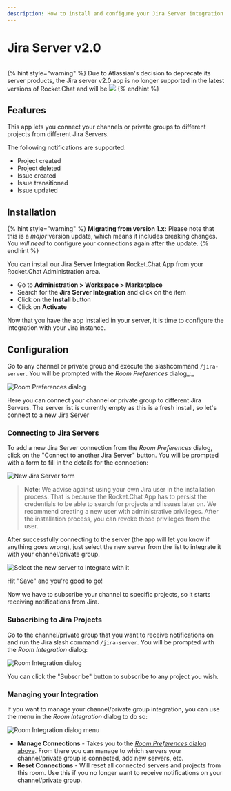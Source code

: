 ```yaml
---
description: How to install and configure your Jira Server integration with Rocket.Chat
---
```


# Jira Server v2.0

<figure><img src="../../../../.gitbook/assets/Premium.svg" alt=""><figcaption></figcaption></figure>

{% hint style="warning" %}
Due to Atlassian's decision to deprecate its server products, the Jira server v2.0 app is no longer supported in the latest versions of Rocket.Chat and will be ![](<../../../../.gitbook/assets/Deprecated (1).png>)
{% endhint %}

## Features

This app lets you connect your channels or private groups to different projects from different Jira Servers.

The following notifications are supported:

* Project created
* Project deleted
* Issue created
* Issue transitioned
* Issue updated

## Installation

{% hint style="warning" %}
**Migrating from version 1.x:** Please note that this is a _major_ version update, which means it includes breaking changes. You _will need_ to configure your connections again after the update.
{% endhint %}

You can install our Jira Server Integration Rocket.Chat App from your Rocket.Chat Administration area.

* Go to **Administration > Workspace > Marketplace**
* Search for the **Jira Server Integration** and click on the item
* Click on the **Install** button
* Click on **Activate**

Now that you have the app installed in your server, it is time to configure the integration with your Jira instance.

## Configuration

Go to any channel or private group and execute the slashcommand `/jira-server`. You will be prompted with the _Room Preferences_ dialog\_:\_

![Room Preferences dialog](<../../../../.gitbook/assets/image (314).png>)

Here you can connect your channel or private group to different Jira Servers. The server list is currently empty as this is a fresh install, so let's connect to a new Jira Server

### Connecting to Jira Servers

To add a new Jira Server connection from the _Room Preferences_ dialog, click on the "Connect to another Jira Server" button. You will be prompted with a form to fill in the details for the connection:

![New Jira Server form](<../../../../.gitbook/assets/image (1072).png>)

> **Note**: We advise against using your own Jira user in the installation process. That is because the Rocket.Chat App has to persist the credentials to be able to search for projects and issues later on. We recommend creating a new user with administrative privileges. After the installation process, you can revoke those privileges from the user.

After successfully connecting to the server (the app will let you know if anything goes wrong), just select the new server from the list to integrate it with your channel/private group.

![Select the new server to integrate with it](<../../../../.gitbook/assets/image (1127).png>)

Hit "Save" and you're good to go!

Now we have to subscribe your channel to specific projects, so it starts receiving notifications from Jira.

### Subscribing to Jira Projects

Go to the channel/private group that you want to receive notifications on and run the Jira slash command `/jira-server`. You will be prompted with the _Room Integration_ dialog:

![Room Integration dialog](<../../../../.gitbook/assets/image (902).png>)

You can click the "Subscribe" button to subscribe to any project you wish.

### Managing your Integration

If you want to manage your channel/private group integration, you can use the menu in the _Room Integration_ dialog to do so:

![Room Integration dialog menu](<../../../../.gitbook/assets/image (84).png>)

* **Manage Connections** - Takes you to the [_Room Preferences_ dialog above](jira-server-v2.0.md#configuration). From there you can manage to which servers your channel/private group is connected, add new servers, etc.
* **Reset Connections** - Will reset all connected servers and projects from this room. Use this if you no longer want to receive notifications on your channel/private group.
